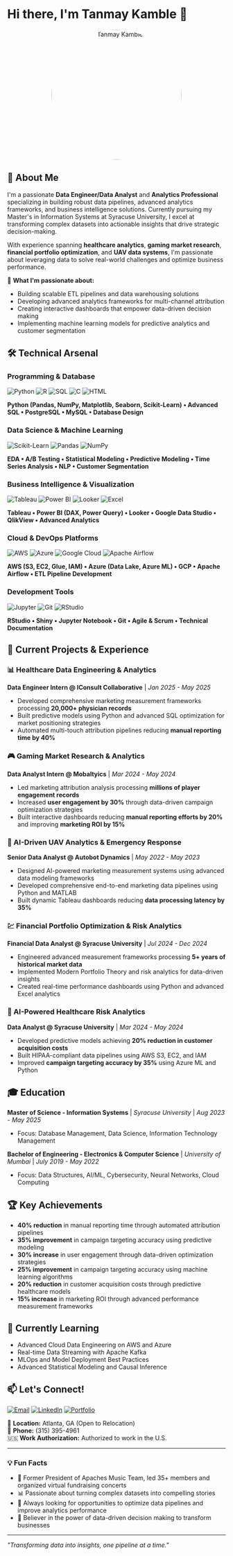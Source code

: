 # Hi there, I'm Tanmay Kamble 👋
<div align="center">
  <img src="https://drive.google.com/uc?export=view&id=1_1p5mRMw2OOprx7GWtPJ0qU7NxJqNNjE" alt="Tanmay Kamble" width="300" style="border-radius: 70%;"/>
</div>

## 🚀 About Me

I'm a passionate **Data Engineer/Data Analyst** and **Analytics Professional** specializing in building robust data pipelines, advanced analytics frameworks, and business intelligence solutions. Currently pursuing my Master's in Information Systems at Syracuse University, I excel at transforming complex datasets into actionable insights that drive strategic decision-making.

With experience spanning **healthcare analytics**, **gaming market research**, **financial portfolio optimization**, and **UAV data systems**, I'm passionate about leveraging data to solve real-world challenges and optimize business performance.

🌟 **What I'm passionate about:**
- Building scalable ETL pipelines and data warehousing solutions
- Developing advanced analytics frameworks for multi-channel attribution
- Creating interactive dashboards that empower data-driven decision making
- Implementing machine learning models for predictive analytics and customer segmentation

## 🛠️ Technical Arsenal

### Programming & Database
![Python](https://img.shields.io/badge/-Python-3776AB?style=flat-square&logo=python&logoColor=white)
![R](https://img.shields.io/badge/-R-276DC3?style=flat-square&logo=r&logoColor=white)
![SQL](https://img.shields.io/badge/-SQL-4479A1?style=flat-square&logo=postgresql&logoColor=white)
![C](https://img.shields.io/badge/-C-A8B9CC?style=flat-square&logo=c&logoColor=black)
![HTML](https://img.shields.io/badge/-HTML-E34F26?style=flat-square&logo=html5&logoColor=white)

**Python (Pandas, NumPy, Matplotlib, Seaborn, Scikit-Learn) • Advanced SQL • PostgreSQL • MySQL • Database Design**

### Data Science & Machine Learning
![Scikit-Learn](https://img.shields.io/badge/-Scikit--Learn-F7931E?style=flat-square&logo=scikit-learn&logoColor=white)
![Pandas](https://img.shields.io/badge/-Pandas-150458?style=flat-square&logo=pandas&logoColor=white)
![NumPy](https://img.shields.io/badge/-NumPy-013243?style=flat-square&logo=numpy&logoColor=white)

**EDA • A/B Testing • Statistical Modeling • Predictive Modeling • Time Series Analysis • NLP • Customer Segmentation**

### Business Intelligence & Visualization
![Tableau](https://img.shields.io/badge/-Tableau-E97627?style=flat-square&logo=tableau&logoColor=white)
![Power BI](https://img.shields.io/badge/-Power%20BI-F2C811?style=flat-square&logo=power-bi&logoColor=black)
![Looker](https://img.shields.io/badge/-Looker-4285F4?style=flat-square&logo=looker&logoColor=white)
![Excel](https://img.shields.io/badge/-Excel-217346?style=flat-square&logo=microsoft-excel&logoColor=white)

**Tableau • Power BI (DAX, Power Query) • Looker • Google Data Studio • QlikView • Advanced Analytics**

### Cloud & DevOps Platforms
![AWS](https://img.shields.io/badge/-AWS-232F3E?style=flat-square&logo=amazon-aws&logoColor=white)
![Azure](https://img.shields.io/badge/-Azure-0089D0?style=flat-square&logo=microsoft-azure&logoColor=white)
![Google Cloud](https://img.shields.io/badge/-Google%20Cloud-4285F4?style=flat-square&logo=google-cloud&logoColor=white)
![Apache Airflow](https://img.shields.io/badge/-Apache%20Airflow-017CEE?style=flat-square&logo=apache-airflow&logoColor=white)

**AWS (S3, EC2, Glue, IAM) • Azure (Data Lake, Azure ML) • GCP • Apache Airflow • ETL Pipeline Development**

### Development Tools
![Jupyter](https://img.shields.io/badge/-Jupyter-F37626?style=flat-square&logo=jupyter&logoColor=white)
![Git](https://img.shields.io/badge/-Git-F05032?style=flat-square&logo=git&logoColor=white)
![RStudio](https://img.shields.io/badge/-RStudio-75AADB?style=flat-square&logo=rstudio&logoColor=white)

**RStudio • Shiny • Jupyter Notebook • Git • Agile & Scrum • Technical Documentation**

## 🔭 Current Projects & Experience

### 📊 Healthcare Data Engineering & Analytics
**Data Engineer Intern @ IConsult Collaborative** | *Jan 2025 - May 2025*
- Developed comprehensive marketing measurement frameworks processing **20,000+ physician records**
- Built predictive models using Python and advanced SQL optimization for market positioning strategies
- Automated multi-touch attribution pipelines reducing **manual reporting time by 40%**

### 🎮 Gaming Market Research & Analytics
**Data Analyst Intern @ Mobaltyics** | *Mar 2024 - May 2024*
- Led marketing attribution analysis processing **millions of player engagement records**
- Increased **user engagement by 30%** through data-driven campaign optimization strategies
- Built interactive dashboards reducing **manual reporting efforts by 20%** and improving **marketing ROI by 15%**

### 🚁 AI-Driven UAV Analytics & Emergency Response
**Senior Data Analyst @ Autobot Dynamics** | *May 2022 - May 2023*
- Designed AI-powered marketing measurement systems using advanced data modeling frameworks
- Developed comprehensive end-to-end marketing data pipelines using Python and MATLAB
- Built dynamic Tableau dashboards reducing **data processing latency by 35%**

### 💹 Financial Portfolio Optimization & Risk Analytics
**Financial Data Analyst @ Syracuse University** | *Jul 2024 - Dec 2024*
- Engineered advanced measurement frameworks processing **5+ years of historical market data**
- Implemented Modern Portfolio Theory and risk analytics for data-driven insights
- Created real-time performance dashboards using Python and advanced Excel analytics

### 🏥 AI-Powered Healthcare Risk Analytics
**Data Analyst @ Syracuse University** | *Mar 2024 - May 2024*
- Developed predictive models achieving **20% reduction in customer acquisition costs**
- Built HIPAA-compliant data pipelines using AWS S3, EC2, and IAM
- Improved **campaign targeting accuracy by 35%** using Azure ML and Python

## 🎓 Education

**Master of Science - Information Systems** | *Syracuse University* | *Aug 2023 - May 2025*
- Focus: Database Management, Data Science, Information Technology Management

**Bachelor of Engineering - Electronics & Computer Science** | *University of Mumbai* | *July 2019 - May 2022*
- Focus: Data Structures, AI/ML, Cybersecurity, Neural Networks, Cloud Computing


## 🏆 Key Achievements

- **40% reduction** in manual reporting time through automated attribution pipelines
- **35% improvement** in campaign targeting accuracy using predictive modeling
- **30% increase** in user engagement through data-driven optimization strategies
- **25% improvement** in campaign targeting accuracy using machine learning algorithms
- **20% reduction** in customer acquisition costs through predictive healthcare models
- **15% increase** in marketing ROI through advanced performance measurement frameworks

## 🌱 Currently Learning

- Advanced Cloud Data Engineering on AWS and Azure
- Real-time Data Streaming with Apache Kafka
- MLOps and Model Deployment Best Practices
- Advanced Statistical Modeling and Causal Inference

## 📫 Let's Connect!

[![Email](https://img.shields.io/badge/-tanmayrkamble26@gmail.com-D14836?style=flat-square&logo=gmail&logoColor=white)](mailto:tanmayrkamble26@gmail.com)
[![LinkedIn](https://img.shields.io/badge/-LinkedIn-0077B5?style=flat-square&logo=linkedin&logoColor=white)](YOUR_LINKEDIN_URL_HERE)
[![Portfolio](https://img.shields.io/badge/-Portfolio-000000?style=flat-square&logo=vercel&logoColor=white)](YOUR_PORTFOLIO_URL_HERE)

📍 **Location:** Atlanta, GA (Open to Relocation)  
📱 **Phone:** (315) 395-4961  
🇺🇸 **Work Authorization:** Authorized to work in the U.S.

---

### 💡 Fun Facts
- 🎵 Former President of Apaches Music Team, led 35+ members and organized virtual fundraising concerts
- 📊 Passionate about turning complex datasets into compelling stories
- 🎯 Always looking for opportunities to optimize data pipelines and improve analytics performance
- 🌟 Believer in the power of data-driven decision making to transform businesses

---

*"Transforming data into insights, one pipeline at a time."*
